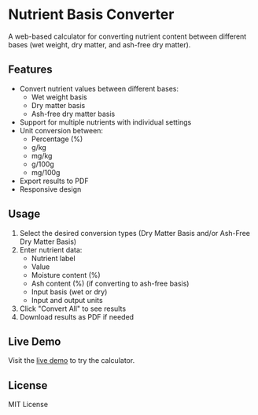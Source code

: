# Nutrient Basis Converter

A web-based calculator for converting nutrient content between different bases (wet weight, dry matter, and ash-free dry matter).

## Features

- Convert nutrient values between different bases:
  - Wet weight basis
  - Dry matter basis
  - Ash-free dry matter basis
- Support for multiple nutrients with individual settings
- Unit conversion between:
  - Percentage (%)
  - g/kg
  - mg/kg
  - g/100g
  - mg/100g
- Export results to PDF
- Responsive design

## Usage

1. Select the desired conversion types (Dry Matter Basis and/or Ash-Free Dry Matter Basis)
2. Enter nutrient data:
   - Nutrient label
   - Value
   - Moisture content (%)
   - Ash content (%) (if converting to ash-free basis)
   - Input basis (wet or dry)
   - Input and output units
3. Click "Convert All" to see results
4. Download results as PDF if needed

## Live Demo

Visit the [live demo](https://[your-username].github.io/nutrient-basis-converter/) to try the calculator.

## License

MIT License 